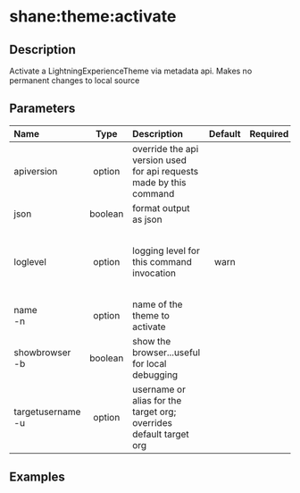 <!-- This file has been generated with command 'sfdx hardis:doc:plugin:generate'. Please do not update it manually or it may be overwritten -->
# shane:theme:activate

## Description

Activate a LightningExperienceTheme via metadata api.  Makes no permanent changes to local source

## Parameters

|Name|Type|Description|Default|Required|Options|
|:---|:--:|:----------|:-----:|:------:|:-----:|
|apiversion|option|override the api version used for api requests made by this command||||
|json|boolean|format output as json||||
|loglevel|option|logging level for this command invocation|warn||trace<br/>debug<br/>info<br/>warn<br/>error<br/>fatal|
|name<br/>-n|option|name of the theme to activate||||
|showbrowser<br/>-b|boolean|show the browser...useful for local debugging||||
|targetusername<br/>-u|option|username or alias for the target org; overrides default target org||||

## Examples


